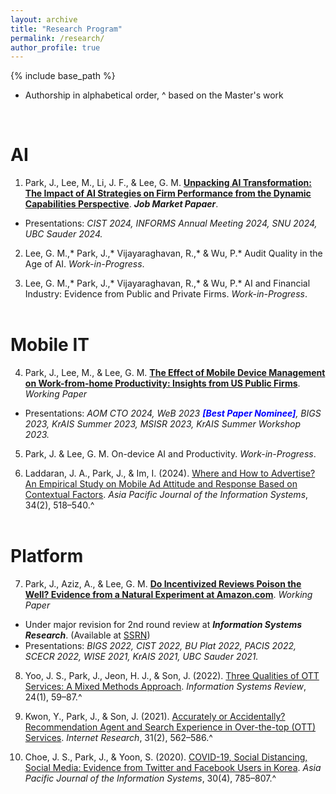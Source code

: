 ```yaml
---
layout: archive
title: "Research Program"
permalink: /research/
author_profile: true
---
```


{% include base_path %}

  * Authorship in alphabetical order, ^ based on the Master's work

<br>

AI
======
1.	Park, J., Lee, M., Li, J. F., & Lee, G. M. [<b>Unpacking AI Transformation: The Impact of AI Strategies on Firm Performance from the Dynamic Capabilities Perspective</b>](https://jaecheol-park.github.io/workingpapers/AIOrientation). <i>**Job Market Papaer**</i>.
  - Presentations: <i>CIST 2024, INFORMS Annual Meeting 2024, SNU 2024, UBC Sauder 2024.</i>

2.	Lee, G. M.,* Park, J.,* Vijayaraghavan, R.,* & Wu, P.* Audit Quality in the Age of AI. <i>Work-in-Progress</i>.

3.	Lee, G. M.,* Park, J.,* Vijayaraghavan, R.,* & Wu, P.* AI and Financial Industry: Evidence from Public and Private Firms. <i>Work-in-Progress</i>.
<br/><br/>

Mobile IT
======
4.	Park, J., Lee, M., & Lee, G. M. [<b>The Effect of Mobile Device Management on Work-from-home Productivity: Insights from US Public Firms</b>](https://jaecheol-park.github.io/workingpapers/MDM). <i>Working Paper</i>
  - Presentations: <i>AOM CTO 2024, WeB 2023 <span style="color:blue">**[Best Paper Nominee]**</span>, BIGS 2023, KrAIS Summer 2023, MSISR 2023, KrAIS Summer Workshop 2023.</i>

5.	Park, J. & Lee, G. M. On-device AI and Productivity. <i>Work-in-Progress</i>.

6.	Laddaran, J. A., Park, J., & Im, I. (2024). [Where and How to Advertise? An Empirical Study on Mobile Ad Attitude and Response Based on Contextual Factors](https://doi.org/10.14329/apjis.2024.34.2.518). <i>Asia Pacific Journal of the Information Systems</i>, 34(2), 518–540.^
<br/><br/>

Platform
======
7.	Park, J., Aziz, A., & Lee, G. M. [<b>Do Incentivized Reviews Poison the Well? Evidence from a Natural Experiment at Amazon.com</b>](https://jaecheol-park.github.io/workingpapers/IncentivizedReviews). <i>Working Paper</i>
  - Under major revision for 2nd round review at <i>**Information Systems Research**</i>. (Available at [SSRN](https://papers.ssrn.com/abstract=4718932))
  - Presentations: <i> BIGS 2022, CIST 2022, BU Plat 2022, PACIS 2022, SCECR 2022, WISE 2021, KrAIS 2021, UBC Sauder 2021.</i>

8.	Yoo, J. S., Park, J., Jeon, H. J., & Son, J. (2022). [Three Qualities of OTT Services: A Mixed Methods Approach](https://www.earticle.net/Article/A408905). <i>Information Systems Review</i>, 24(1), 59–87.^

9.	Kwon, Y., Park, J., & Son, J. (2021). [Accurately or Accidentally? Recommendation Agent and Search Experience in Over-the-top (OTT) Services](https://www.emerald.com/insight/content/doi/10.1108/INTR-03-2020-0127/full/html). <i>Internet Research</i>, 31(2), 562–586.^

10.	Choe, J. S., Park, J., & Yoon, S. (2020). [COVID-19, Social Distancing, Social Media: Evidence from Twitter and Facebook Users in Korea](https://www.earticle.net/Article/A387912). <i>Asia Pacific Journal of the Information Systems</i>, 30(4), 785–807.^

